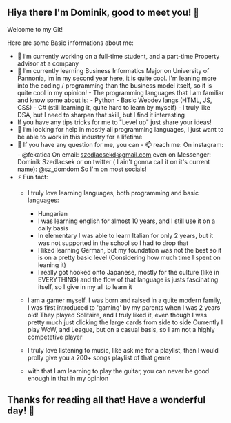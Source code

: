 ## Hiya there I'm Dominik, good to meet you! 👋
Welcome to my Git!
<!--
**kataszt/kataszt** is a ✨ _special_ ✨ repository because its `README.md` (this file) appears on your GitHub profile.
-->

Here are some Basic informations about me:

- 🔭 I’m currently working on a full-time student, and a part-time Property advisor at a company
- 🌱 I’m currently learning Business Informatics Major on University of Pannonia, im in my second year here, it is quite cool. I'm leaning more into the coding / programming than the business model itself, so it is quite cool in my opinion! 
      - The programming languages that I am familiar and know some about is: 
        - Python
        - Basic Webdev langs (HTML, JS, CSS)
        - C# (still learning it, quite hard to learn by myself)
        - I truly like DSA, but I need to sharpen that skill, but I find it interesting
- If you have any tips tricks for me to "Level up" just share your ideas! 
- 🤔 I’m looking for help in mostly all programming languages, I just want to be able to work in this industry for a lifetime
- 💬 If you have any question for me, you can
        - 📫  reach me:
      On instagram:
              - @fekatica
      On email:
          szedlacsekd@gmail.com
       even on Messenger:
          Dominik Szedlacsek
      or on twitter ( I ain't gonna call it on it's current name):
          @sz_domdom
      So I'm on most socials!
- ⚡ Fun fact:
     - I truly love learning languages, both programming and basic languages:
         - Hungarian  
         - I was learning english for almost 10 years, and I still use it on a daily basis
         - In elementary I was able to learn Italian for only 2 years, but it was not supported in the school so I had to drop that
         - I liked learning German, but my foundation was not the best so it is on a pretty basic level (Considering how much time I spent on leaning it)
         - I really got hooked onto Japanese, mostly for the culture (like in EVERYTHING) and the flow of that language is justs fascinating itself, so I give in my all to learn it
  
     - I am a gamer myself. I was born and raised in a quite modern family, I was first introduced to 'gaming' by my parents when I was 2 years old! They played Solitaire, and I truly liked it, even though I was pretty much just clicking the large cards from side to side
       Currently I play WoW, and League, but on a casual basis, so I am not a highly competetive player
     - I truly love listening to music, like ask me for a playlist, then I would prolly give you a 200+ songs playlist of that genre
     - with that I am learning to play the guitar, you can never be good enough in that in my opinion

## Thanks for reading all that! Have a wonderful day! 👋
